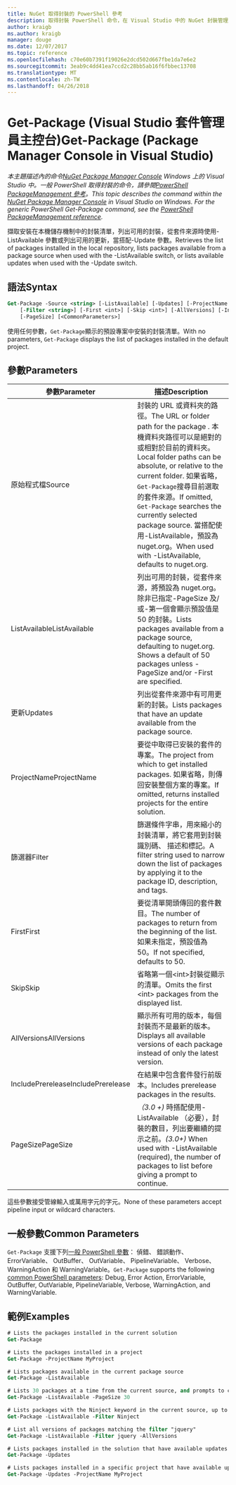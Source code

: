 ```yaml
---
title: NuGet 取得封裝的 PowerShell 參考
description: 取得封裝 PowerShell 命令，在 Visual Studio 中的 NuGet 封裝管理員主控台中的參考。
author: kraigb
ms.author: kraigb
manager: douge
ms.date: 12/07/2017
ms.topic: reference
ms.openlocfilehash: c70e60b7391f19026e2dcd502d667fbe1da7e6e2
ms.sourcegitcommit: 3eab9c4dd41ea7ccd2c28bb5ab16f6fbbec13708
ms.translationtype: MT
ms.contentlocale: zh-TW
ms.lasthandoff: 04/26/2018
---
```

# <a name="get-package-package-manager-console-in-visual-studio"></a><span data-ttu-id="8b583-103">Get-Package (Visual Studio 套件管理員主控台)</span><span class="sxs-lookup"><span data-stu-id="8b583-103">Get-Package (Package Manager Console in Visual Studio)</span></span>

<span data-ttu-id="8b583-104">*本主題描述內的命令[NuGet Package Manager Console](package-manager-console.md) Windows 上的 Visual Studio 中。一般 PowerShell 取得封裝的命令，請參閱[PowerShell PackageManagement 參考](/powershell/module/packagemanagement/?view=powershell-6)。*</span><span class="sxs-lookup"><span data-stu-id="8b583-104">*This topic describes the command within the [NuGet Package Manager Console](package-manager-console.md) in Visual Studio on Windows. For the generic PowerShell Get-Package command, see the [PowerShell PackageManagement reference](/powershell/module/packagemanagement/?view=powershell-6).*</span></span>

<span data-ttu-id="8b583-105">擷取安裝在本機儲存機制中的封裝清單，列出可用的封裝，從套件來源時使用-ListAvailable 參數或列出可用的更新，當搭配-Update 參數。</span><span class="sxs-lookup"><span data-stu-id="8b583-105">Retrieves the list of packages installed in the local repository, lists packages available from a package source when used with the -ListAvailable switch, or lists available updates when used with the -Update switch.</span></span>

## <a name="syntax"></a><span data-ttu-id="8b583-106">語法</span><span class="sxs-lookup"><span data-stu-id="8b583-106">Syntax</span></span>

```ps
Get-Package -Source <string> [-ListAvailable] [-Updates] [-ProjectName <string>]
    [-Filter <string>] [-First <int>] [-Skip <int>] [-AllVersions] [-IncludePrerelease]
    [-PageSize] [<CommonParameters>]
```

<span data-ttu-id="8b583-107">使用任何參數，`Get-Package`顯示的預設專案中安裝的封裝清單。</span><span class="sxs-lookup"><span data-stu-id="8b583-107">With no parameters, `Get-Package` displays the list of packages installed in the default project.</span></span>

## <a name="parameters"></a><span data-ttu-id="8b583-108">參數</span><span class="sxs-lookup"><span data-stu-id="8b583-108">Parameters</span></span>

| <span data-ttu-id="8b583-109">參數</span><span class="sxs-lookup"><span data-stu-id="8b583-109">Parameter</span></span> | <span data-ttu-id="8b583-110">描述</span><span class="sxs-lookup"><span data-stu-id="8b583-110">Description</span></span> |
| --- | --- |
| <span data-ttu-id="8b583-111">原始程式檔</span><span class="sxs-lookup"><span data-stu-id="8b583-111">Source</span></span> | <span data-ttu-id="8b583-112">封裝的 URL 或資料夾的路徑。</span><span class="sxs-lookup"><span data-stu-id="8b583-112">The URL or folder path for the package .</span></span> <span data-ttu-id="8b583-113">本機資料夾路徑可以是絕對的或相對於目前的資料夾。</span><span class="sxs-lookup"><span data-stu-id="8b583-113">Local folder paths can be absolute, or relative to the current folder.</span></span> <span data-ttu-id="8b583-114">如果省略，`Get-Package`搜尋目前選取的套件來源。</span><span class="sxs-lookup"><span data-stu-id="8b583-114">If omitted, `Get-Package` searches the currently selected package source.</span></span> <span data-ttu-id="8b583-115">當搭配使用-ListAvailable，預設為 nuget.org。</span><span class="sxs-lookup"><span data-stu-id="8b583-115">When used with -ListAvailable, defaults to nuget.org.</span></span> |
| <span data-ttu-id="8b583-116">ListAvailable</span><span class="sxs-lookup"><span data-stu-id="8b583-116">ListAvailable</span></span> | <span data-ttu-id="8b583-117">列出可用的封裝，從套件來源，將預設為 nuget.org。除非已指定-PageSize 及/或-第一個會顯示預設值是 50 的封裝。</span><span class="sxs-lookup"><span data-stu-id="8b583-117">Lists packages available from a package source, defaulting to nuget.org. Shows a default of 50 packages unless -PageSize and/or -First are specified.</span></span> |
| <span data-ttu-id="8b583-118">更新</span><span class="sxs-lookup"><span data-stu-id="8b583-118">Updates</span></span> | <span data-ttu-id="8b583-119">列出從套件來源中有可用更新的封裝。</span><span class="sxs-lookup"><span data-stu-id="8b583-119">Lists packages that have an update available from the package source.</span></span> |
| <span data-ttu-id="8b583-120">ProjectName</span><span class="sxs-lookup"><span data-stu-id="8b583-120">ProjectName</span></span> | <span data-ttu-id="8b583-121">要從中取得已安裝的套件的專案。</span><span class="sxs-lookup"><span data-stu-id="8b583-121">The project from which to get installed packages.</span></span> <span data-ttu-id="8b583-122">如果省略，則傳回安裝整個方案的專案。</span><span class="sxs-lookup"><span data-stu-id="8b583-122">If omitted, returns installed projects for the entire solution.</span></span> |
| <span data-ttu-id="8b583-123">篩選器</span><span class="sxs-lookup"><span data-stu-id="8b583-123">Filter</span></span> | <span data-ttu-id="8b583-124">篩選條件字串，用來縮小的封裝清單，將它套用到封裝識別碼、 描述和標記。</span><span class="sxs-lookup"><span data-stu-id="8b583-124">A filter string used to narrow down the list of packages by applying it to the package ID, description, and tags.</span></span> |
| <span data-ttu-id="8b583-125">First</span><span class="sxs-lookup"><span data-stu-id="8b583-125">First</span></span> | <span data-ttu-id="8b583-126">要從清單開頭傳回的套件數目。</span><span class="sxs-lookup"><span data-stu-id="8b583-126">The number of packages to return from the beginning of the list.</span></span> <span data-ttu-id="8b583-127">如果未指定，預設值為 50。</span><span class="sxs-lookup"><span data-stu-id="8b583-127">If not specified, defaults to 50.</span></span> |
| <span data-ttu-id="8b583-128">Skip</span><span class="sxs-lookup"><span data-stu-id="8b583-128">Skip</span></span> | <span data-ttu-id="8b583-129">省略第一個&lt;int&gt;封裝從顯示的清單。</span><span class="sxs-lookup"><span data-stu-id="8b583-129">Omits the first &lt;int&gt; packages from the displayed list.</span></span>  |
| <span data-ttu-id="8b583-130">AllVersions</span><span class="sxs-lookup"><span data-stu-id="8b583-130">AllVersions</span></span> | <span data-ttu-id="8b583-131">顯示所有可用的版本，每個封裝而不是最新的版本。</span><span class="sxs-lookup"><span data-stu-id="8b583-131">Displays all available versions of each package instead of only the latest version.</span></span> |
| <span data-ttu-id="8b583-132">IncludePrerelease</span><span class="sxs-lookup"><span data-stu-id="8b583-132">IncludePrerelease</span></span> | <span data-ttu-id="8b583-133">在結果中包含套件發行前版本。</span><span class="sxs-lookup"><span data-stu-id="8b583-133">Includes prerelease packages in the results.</span></span> |
| <span data-ttu-id="8b583-134">PageSize</span><span class="sxs-lookup"><span data-stu-id="8b583-134">PageSize</span></span> | <span data-ttu-id="8b583-135">*（3.0 +)* 時搭配使用-ListAvailable （必要），封裝的數目，列出要繼續的提示之前。</span><span class="sxs-lookup"><span data-stu-id="8b583-135">*(3.0+)* When used with -ListAvailable (required), the number of packages to list before giving a prompt to continue.</span></span> |

<span data-ttu-id="8b583-136">這些參數接受管線輸入或萬用字元的字元。</span><span class="sxs-lookup"><span data-stu-id="8b583-136">None of these parameters accept pipeline input or wildcard characters.</span></span>

## <a name="common-parameters"></a><span data-ttu-id="8b583-137">一般參數</span><span class="sxs-lookup"><span data-stu-id="8b583-137">Common Parameters</span></span>

<span data-ttu-id="8b583-138">`Get-Package` 支援下列[一般 PowerShell 參數](http://go.microsoft.com/fwlink/?LinkID=113216)： 偵錯、 錯誤動作、 ErrorVariable、 OutBuffer、 OutVariable、 PipelineVariable、 Verbose、 WarningAction 和 WarningVariable。</span><span class="sxs-lookup"><span data-stu-id="8b583-138">`Get-Package` supports the following [common PowerShell parameters](http://go.microsoft.com/fwlink/?LinkID=113216): Debug, Error Action, ErrorVariable, OutBuffer, OutVariable, PipelineVariable, Verbose, WarningAction, and WarningVariable.</span></span>

## <a name="examples"></a><span data-ttu-id="8b583-139">範例</span><span class="sxs-lookup"><span data-stu-id="8b583-139">Examples</span></span>

```ps
# Lists the packages installed in the current solution
Get-Package

# Lists the packages installed in a project
Get-Package -ProjectName MyProject

# Lists packages available in the current package source
Get-Package -ListAvailable

# Lists 30 packages at a time from the current source, and prompts to continue if more are available
Get-Package -ListAvailable -PageSize 30

# Lists packages with the Ninject keyword in the current source, up to 50
Get-Package -ListAvailable -Filter Ninject

# List all versions of packages matching the filter "jquery"
Get-Package -ListAvailable -Filter jquery -AllVersions

# Lists packages installed in the solution that have available updates
Get-Package -Updates

# Lists packages installed in a specific project that have available updates
Get-Package -Updates -ProjectName MyProject
```

